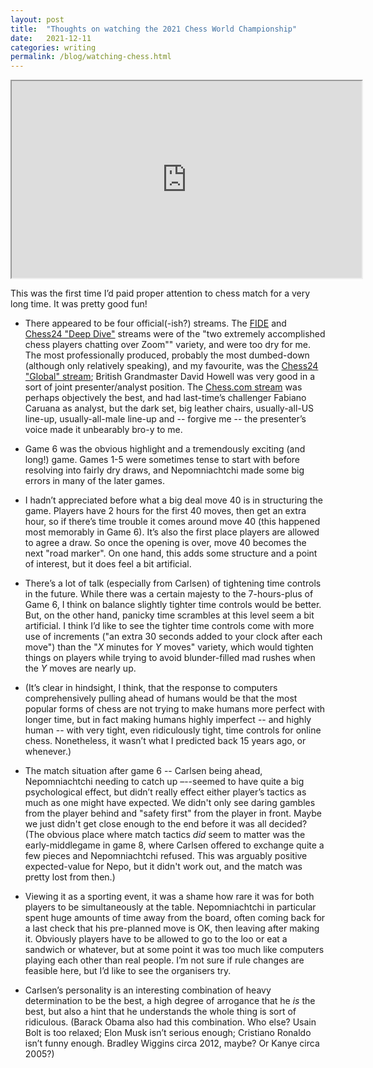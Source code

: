 ```yaml
---
layout: post
title:  "Thoughts on watching the 2021 Chess World Championship"
date:   2021-12-11
categories: writing
permalink: /blog/watching-chess.html
---
```


<iframe width="560" height="315" src="https://www.youtube.com/embed/Xb8bq9XwmXQ?color=white&theme=light"></iframe>
                                                                                                        
This was the first time I’d paid proper attention to chess match for a very long time. It was pretty good fun!

*   There appeared to be four official(-ish?) streams. The [FIDE](https://www.youtube.com/watch?v=q1XFLBJmd0Y) and [Chess24 "Deep Dive"](https://www.youtube.com/watch?v=72NwJyRUB5g) streams were of the "two extremely accomplished chess players chatting over Zoom"" variety, and were too dry for me. The most professionally produced, probably the most dumbed-down (although only relatively speaking), and my favourite, was the [Chess24 "Global" stream](https://www.youtube.com/watch?v=P3YZ3ojSBTU); British Grandmaster David Howell was very good in a sort of joint presenter/analyst position. The [Chess.com stream](https://www.youtube.com/watch?v=h-XmXoVY-6I) was perhaps objectively the best, and had last-time’s challenger Fabiano Caruana as analyst, but the dark set, big leather chairs, usually-all-US line-up, usually-all-male line-up and -- forgive me -- the presenter’s voice made it unbearably bro-y to me.

*   Game 6 was the obvious highlight and a tremendously exciting (and long!) game. Games 1-5 were sometimes tense to start with before resolving into fairly dry draws, and Nepomniachtchi made some big errors in many of the later games.

*   I hadn’t appreciated before what a big deal move 40 is in structuring the game. Players have 2 hours for the first 40 moves, then get an extra hour, so if there’s time trouble it comes around move 40 (this happened most memorably in Game 6). It’s also the first place players are allowed to agree a draw. So once the opening is over, move 40 becomes the next "road marker". On one hand, this adds some structure and a point of interest, but it does feel a bit artificial.

*   There’s a lot of talk (especially from Carlsen) of tightening time controls in the future. While there was a certain majesty to the 7-hours-plus of Game 6, I think on balance slightly tighter time controls would be better. But, on the other hand, panicky time scrambles at this level seem a bit artificial. I think I’d like to see the tighter time controls come with more use of increments ("an extra 30 seconds added to your clock after each move") than the "*X* minutes for *Y* moves" variety, which would tighten things on players while trying to avoid blunder-filled mad rushes when the *Y* moves are nearly up.

*   (It’s clear in hindsight, I think, that the response to computers comprehensively pulling ahead of humans would be that the most popular forms of chess are not trying to make humans more perfect with longer time, but in fact making humans highly imperfect -- and highly human -- with very tight, even ridiculously tight, time controls for online chess. Nonetheless, it wasn’t what I predicted back 15 years ago, or whenever.)

*   The match situation after game 6 -- Carlsen being ahead, Nepomniachtchi needing to catch up –--seemed to have quite a big psychological effect, but didn’t really effect either player’s tactics as much as one might have expected. We didn't only see daring gambles from the player behind and "safety first" from the player in front. Maybe we just didn't get close enough to the end before it was all decided? (The obvious place where match tactics *did* seem to matter was the early-middlegame in game 8, where Carlsen offered to exchange quite a few pieces and Nepomniachtchi refused. This was arguably positive expected-value for Nepo, but it didn't work out, and the match was pretty lost from then.)

* Viewing it as a sporting event, it was a shame how rare it was for both players to be simultaneously at the table. Nepomniachtchi in particular spent huge amounts of time away from the board, often coming back for a last check that his pre-planned move is OK, then leaving after making it. Obviously players have to be allowed to go to the loo or eat a sandwich or whatever, but at some point it was too much like computers playing each other than real people. I’m not sure if rule changes are feasible here, but I’d like to see the organisers try.

*   Carlsen’s personality is an interesting combination of heavy determination to be the best, a high degree of arrogance that he *is* the best, but also a hint that he understands the whole thing is sort of ridiculous. (Barack Obama also had this combination. Who else? Usain Bolt is too relaxed; Elon Musk isn’t serious enough; Cristiano Ronaldo isn’t funny enough. Bradley Wiggins circa 2012, maybe? Or Kanye circa 2005?)
